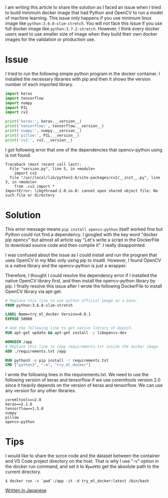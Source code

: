 I am writing this article to share the solution as I faced an issue when I tried to build minimum docker image that had Python and OpenCV to run a model of machine learning. This issue only happens if you use minimum linux image like ```python:3.6.8-slim-stretch```. You will not face this issue if you use full docker image like ```python:3.7.2-stretch```. However, I think every docker users want to use smaller size of image when they build their own docker images for the validation or production use.

# Issue

I tried to run the following simple python program in the docker container. I installed the necessary libraries with pip and then it shows the version number of each imported library.

```Python
import keras
import tensorflow
import numpy
import PIL
import cv2

print('keras:', keras.__version__)
print('tensorflow:', tensorflow.__version__)
print('numpy:', numpy.__version__)
print('pillow:', PIL.__version__)
print('cv2:', cv2.__version__)
```

I got following error that one of the dependencies that opencv-python using is not found.

```shell
Traceback (most recent call last):
  File "version.py", line 5, in <module>
    import cv2
  File "/usr/local/lib/python3.6/site-packages/cv2/__init__.py", line 3, in <module>
    from .cv2 import *
ImportError: libgthread-2.0.so.0: cannot open shared object file: No such file or directory
```

# Solution

This error message means ```pip install opencv-python``` itself worked fine but Python could not find a dependency. I googled with the key word "docker pip opencv" but almost all article say "Let's write a script in the DockerFile to download source code and then compile it". I really disappointed.

I was confused about the issue as I could install and run the program that uses OpenCV in my Mac only using pip to insatll. However, I found OpenCV is a native library and the opencv-python is just a wrapper.

Therefore, I thought I could resolve the dependency error if I installed the native OpenCV library first, and then install the opencv-python library by pip. I finally resolve this issue after I wrote the following DockerFile to install OpenCV library via apt-get.

```DockerFile
# Replace this line to use python official image as a base.
FROM python:3.6.8-slim-stretch

LABEL Name=try_ml_docker Version=0.0.1
EXPOSE 50000

# Add the following line to get native library of OpenCV.
RUN apt-get update && apt-get install -y libopencv-dev

WORKDIR /app
# Replace this line to copy requirements.txt inside the docker image.
ADD ./requirements.txt /app

RUN python3 -m pip install -r requirements.txt
CMD ["python3", "-m", "try_ml_docker"]
```

I wrote the following lines in the requirements.txt. We need to use the following version of keras and tensorflow if we use coremltools version 2.0 since it heavily depends on the version of keras and tensorflow. We can use any version for any other libraries.

```text
coremltools==2.0
keras==2.1.6
tensorflow==1.5.0
numpy
pillow
opencv-python
```

# Tips

I would like to share the sorce code and the dataset between the container and VS Code project directory on the host. That is why I use "-v" option in the docker run command, and set it to ¥`pwd¥`to get the absolute path to the current directory.

```shell
$ docker run -v `pwd`:/app -it -d try_ml_docker:latest /bin/bash
```

[Written in Japanese](README_ja.md)